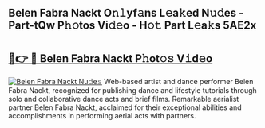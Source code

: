 ## Belen Fabra Nackt O𝚗𝚕yf𝚊ns L𝚎a𝚔ed N𝚞𝚍es - Part-tQw P𝚑𝚘tos Vi𝚍𝚎o - H𝚘𝚝 Part L𝚎a𝚔s 5AE2x

# <h2><a href="http://kf7vkel.oniu.top/?m=Belen+Fabra+Nackt">🔗👉 🔴 Belen Fabra Nackt P𝚑ot𝚘𝚜 V𝚒d𝚎o</a></h2>

[![Belen Fabra Nackt Nu𝚍e𝚜](https://i.imgur.com/0qMVB7G.gif)](http://kf7vkel.oniu.top/?m=Belen+Fabra+Nackt)
Web-based artist and dance performer Belen Fabra Nackt, recognized for publishing dance and lifestyle tutorials through solo and collaborative dance acts and brief films. Remarkable aerialist partner Belen Fabra Nackt, acclaimed for their exceptional abilities and accomplishments in performing aerial acts with partners.  
